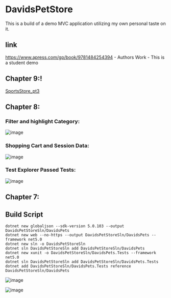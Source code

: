 # DavidsPetStore
This is a build of a demo MVC application utilizing my own personal taste on it.
## link
https://www.apress.com/gp/book/9781484254394 - Authors Work - This is a student demo

## Chapter 9:!

[SportsStore_pt3](https://user-images.githubusercontent.com/77302336/114110371-37909e00-988c-11eb-9b25-adf99c34e139.JPG)


## Chapter 8:

### Filter and highlight Category:
![image](https://user-images.githubusercontent.com/77302336/113456691-c7cd6f80-93c2-11eb-93ab-313723ba2998.png)

### Shopping Cart and Session Data:
![image](https://user-images.githubusercontent.com/77302336/113456731-eaf81f00-93c2-11eb-95d8-2f0a6dca9715.png)

### Test Explorer Passed Tests:
![image](https://user-images.githubusercontent.com/77302336/113456804-1d098100-93c3-11eb-9648-7e7ba9f91f42.png)


## Chapter 7:

## Build Script
    dotnet new globaljson --sdk-version 5.0.103 --output DavidsPetStoreSln/DavidsPets
    dotnet new web --no-https --output DavidsPetStoreSln/DavidsPets --framework net5.0
    dotnet new sln -o DavidsPetStoreSln
    dotnet sln DavidsPetStoreSln add DavidsPetStoreSln/DavidsPets 
    dotnet new xunit -o DavidsPetStoreSln/DavidsPets.Tests --framework net5.0
    dotnet sln DavidsPetStoreSln add DavidsPetStoreSln/DavidsPets.Tests 
    dotnet add DavidsPetStoreSln/DavidsPets.Tests reference DavidsPetStoreSln/DavidsPets

![image](https://user-images.githubusercontent.com/77302336/112680416-94bb3700-8e2a-11eb-8d2a-e9f5734563f5.png)

![image](https://user-images.githubusercontent.com/77302336/112707137-30b66400-8e66-11eb-8889-e56c16ffd348.png)

